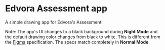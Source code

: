# Edvora Assessment app
A simple drawing app for Edvora's Assessment

Note: The app's UI changes to a black background during **Night Mode** and the default drawing color changes from black to white. This is different from the [Figma](https://www.figma.com/file/rEi6wAEgTZCwfCXNYr6G6f/Android-assessment) specification. The specs match completely in **Normal Mode**.
